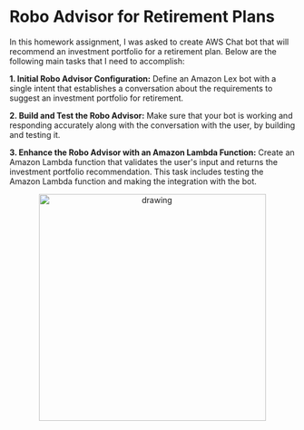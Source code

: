 # Robo Advisor for Retirement Plans

In this homework assignment, I was asked to create AWS Chat bot that will recommend an investment portfolio for a retirement plan. Below are the following main tasks that I need to accomplish:


**1. Initial Robo Advisor Configuration:** Define an Amazon Lex bot with a single intent that establishes a conversation about the requirements to suggest an investment portfolio for retirement.


**2. Build and Test the Robo Advisor:** Make sure that your bot is working and responding accurately along with the conversation with the user, by building and testing it.


**3. Enhance the Robo Advisor with an Amazon Lambda Function:** Create an Amazon Lambda function that validates the user's input and returns the investment portfolio recommendation. This task includes testing the Amazon Lambda function and making the integration with the bot.

<p align="center">
<img src="https://github.com/padthai-sketch/Unit13-Challenge_RetirementRoboAdvisor/blob/main/Screen%20Recording%20.gif" alt="drawing" width="400"/>
</p>
